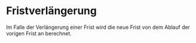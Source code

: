 # Fristverlängerung

Im Falle der Verlängerung einer Frist wird die neue Frist von dem Ablauf der vorigen Frist an berechnet.